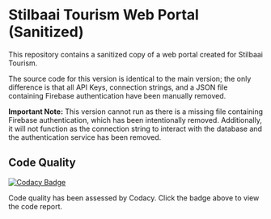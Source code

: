 # Stilbaai Tourism Web Portal (Sanitized)

This repository contains a sanitized copy of a web portal created for Stilbaai Tourism.

The source code for this version is identical to the main version; the only difference is that all API Keys, connection strings, and a JSON file containing Firebase authentication have been manually removed.

**Important Note:** This version cannot run as there is a missing file containing Firebase authentication, which has been intentionally removed. Additionally, it will not function as the connection string to interact with the database and the authentication service has been removed.

## Code Quality

[![Codacy Badge](https://app.codacy.com/project/badge/Grade/58fb9ef5d38b41209781279024cbfa0f)](https://app.codacy.com/gh/JPolakow/Stilbaai_Tourism_Web_Portal_Sanitized/dashboard?utm_source=gh&utm_medium=referral&utm_content=&utm_campaign=Badge_grade)

Code quality has been assessed by Codacy. Click the badge above to view the code report.

